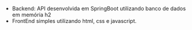 - Backend: API desenvolvida em SpringBoot utilizando banco de dados em memória h2
- FrontEnd simples utilizando html, css e javascript.

